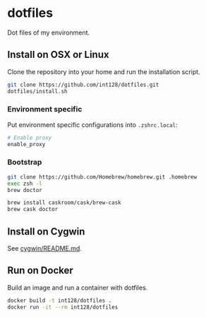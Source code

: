 dotfiles
========

Dot files of my environment.


Install on OSX or Linux
-----------------------

Clone the repository into your home and run the installation script.

```zsh
git clone https://github.com/int128/dotfiles.git
dotfiles/install.sh
```


### Environment specific

Put environment specific configurations into `.zshrc.local`:

```zsh
# Enable proxy
enable_proxy
```


### Bootstrap

```zsh
git clone https://github.com/Homebrew/homebrew.git .homebrew
exec zsh -l
brew doctor

brew install caskroom/cask/brew-cask
brew cask doctor
```


Install on Cygwin
-----------------

See [cygwin/README.md](cygwin/README.md).


Run on Docker
-------------

Build an image and run a container with dotfiles.

```zsh
docker build -t int128/dotfiles .
docker run -it --rm int128/dotfiles
```

